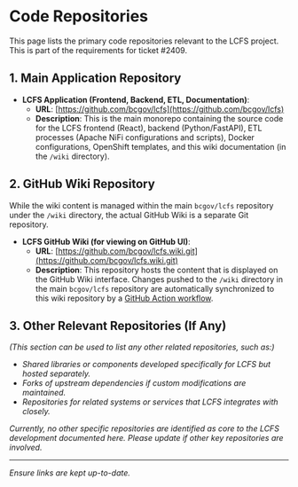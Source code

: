 # Code Repositories

This page lists the primary code repositories relevant to the LCFS project. This is part of the requirements for ticket #2409.

## 1. Main Application Repository

*   **LCFS Application (Frontend, Backend, ETL, Documentation)**:
    *   **URL**: [https://github.com/bcgov/lcfs](https://github.com/bcgov/lcfs)
    *   **Description**: This is the main monorepo containing the source code for the LCFS frontend (React), backend (Python/FastAPI), ETL processes (Apache NiFi configurations and scripts), Docker configurations, OpenShift templates, and this wiki documentation (in the `/wiki` directory).

## 2. GitHub Wiki Repository

While the wiki content is managed within the main `bcgov/lcfs` repository under the `/wiki` directory, the actual GitHub Wiki is a separate Git repository.

*   **LCFS GitHub Wiki (for viewing on GitHub UI)**:
    *   **URL**: [https://github.com/bcgov/lcfs.wiki.git](https://github.com/bcgov/lcfs.wiki.git)
    *   **Description**: This repository hosts the content that is displayed on the GitHub Wiki interface. Changes pushed to the `/wiki` directory in the main `bcgov/lcfs` repository are automatically synchronized to this wiki repository by a [GitHub Action workflow](GitHub-Workflow-for-Wiki-Sync.md).

## 3. Other Relevant Repositories (If Any)

*(This section can be used to list any other related repositories, such as:)*

*   *Shared libraries or components developed specifically for LCFS but hosted separately.*
*   *Forks of upstream dependencies if custom modifications are maintained.*
*   *Repositories for related systems or services that LCFS integrates with closely.*

*Currently, no other specific repositories are identified as core to the LCFS development documented here. Please update if other key repositories are involved.*

---
*Ensure links are kept up-to-date.* 